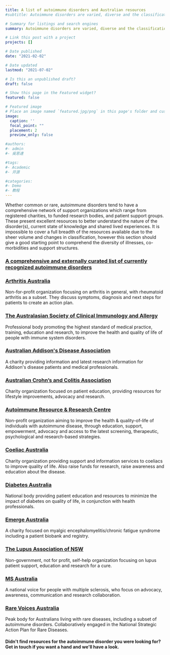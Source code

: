 ```yaml
---
title: A list of autoimmune disorders and Australian resources
#subtitle: Autoimmune disorders are varied, diverse and the classification is refined on an ongoing basis

# Summary for listings and search engines
summary: Autoimmune disorders are varied, diverse and the classification is refined on an ongoing basis

# Link this post with a project
projects: []

# Date published
date: "2021-02-02"

# Date updated
lastmod: "2021-07-02"

# Is this an unpublished draft?
draft: false

# Show this page in the Featured widget?
featured: false

# Featured image
# Place an image named `featured.jpg/png` in this page's folder and customize its options here.
image:
  caption: ''
  focal_point: ""
  placement: 2
  preview_only: false

#authors:
#- admin
#- 吳恩達

#tags:
#- Academic
#- 开源

#categories:
#- Demo
#- 教程
---
```

Whether common or rare, autoimmune disorders tend to have a comprehensive network of support organizations which range from registered charities, to funded research bodies, and patient support groups. 
These present excellent resources to better understand the nature of the disorder(s), current state of knowledge and shared lived experiences. 
It is impossible to cover a full breadth of the resources available due to the sheer volume and changes in classification, however this section should give a good starting point to comprehend the diversity of illnesses, co-morbidities and support structures.

### [A comprehensive and externally curated list of currently recognized autoimmune disorders](https://autoimmunediseaselist.com/)

### [Arthritis Australia](https://arthritisaustralia.com.au/types-of-arthritis/rheumatoid-arthritis/)
Non-for-profit organization focusing on arthritis in general, with rheumatoid arthritis as a subset. They discuss symptoms, diagnosis and next steps for patients to create an action plan.

### [The Australasian Society of Clinical Immunology and Allergy](https://www.allergy.org.au/patients/autoimmunity/autoimmune-diseases)
Professional body promoting the highest standard of medical practice, training, education and research, to improve the health and quality of life of people with immune system disorders.

### [Australian Addison's Disease Association](https://addisons.org.au/) 
A charity providing information and latest research information for Addison's disease patients and medical professionals.

### [Australian Crohn’s and Colitis Association ](https://www.crohnsandcolitis.com.au/)
Charity organization focused on patient education, providing resources for lifestyle improvements, advocacy and research.


### [Autoimmune Resource & Research Centre](https://www.autoimmune.org.au/)
Non-profit organization aiming to improve the health & quality-of-life of individuals with autoimmune disease, through education, support, empowerment, advocacy and access to the latest screening, therapeutic, psychological and research-based strategies.

### [Coeliac Australia](https://www.coeliac.org.au/s/)
Charity organization providing support and information services to coeliacs to improve quality of life. Also raise funds for research, raise awareness and education about the disease. 

### [Diabetes Australia](https://www.diabetesaustralia.com.au/)
National body providing patient education and resources to minimize the impact of diabetes on quality of life, in conjunction with health professionals. 

### [Emerge Australia](https://www.emerge.org.au/)
A charity focused on myalgic encephalomyelitis/chronic fatigue syndrome including a patient biobank and registry.

### [The Lupus Association of NSW](https://lupusnsw.org.au/lupus-resources/other-lupus-websites/)
Non-government, not for profit, self-help organization focusing on lupus patient support, education and research for a cure.

### [MS Australia](https://www.msaustralia.org.au/)
A national voice for people with multiple sclerosis, who focus on advocacy, awareness, communication and research collaboration.

### [Rare Voices Australia](https://rarevoices.org.au/)
Peak body for Australians living with rare diseases, including a subset of autoimmune disorders. Collaboratively engaged in the National Strategic Action Plan for Rare Diseases.

#### Didn't find resources for the autoimmune disorder you were looking for? Get in touch if you want a hand and we'll have a look.